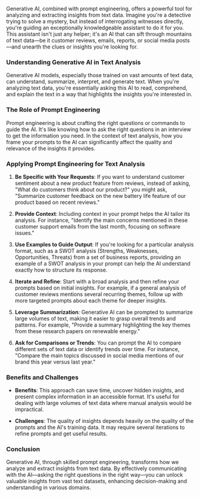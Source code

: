 Generative AI, combined with prompt engineering, offers a powerful tool for analyzing and extracting insights from text data. Imagine you're a detective trying to solve a mystery, but instead of interrogating witnesses directly, you're guiding an exceptionally knowledgeable assistant to do it for you. This assistant isn't just any helper; it's an AI that can sift through mountains of text data—be it customer reviews, emails, reports, or social media posts—and unearth the clues or insights you're looking for.

### Understanding Generative AI in Text Analysis

Generative AI models, especially those trained on vast amounts of text data, can understand, summarize, interpret, and generate text. When you're analyzing text data, you're essentially asking this AI to read, comprehend, and explain the text in a way that highlights the insights you're interested in.

### The Role of Prompt Engineering

Prompt engineering is about crafting the right questions or commands to guide the AI. It's like knowing how to ask the right questions in an interview to get the information you need. In the context of text analysis, how you frame your prompts to the AI can significantly affect the quality and relevance of the insights it provides.

### Applying Prompt Engineering for Text Analysis

1. **Be Specific with Your Requests**: If you want to understand customer sentiment about a new product feature from reviews, instead of asking, "What do customers think about our product?" you might ask, "Summarize customer feedback on the new battery life feature of our product based on recent reviews."

2. **Provide Context**: Including context in your prompt helps the AI tailor its analysis. For instance, "Identify the main concerns mentioned in these customer support emails from the last month, focusing on software issues."

3. **Use Examples to Guide Output**: If you're looking for a particular analysis format, such as a SWOT analysis (Strengths, Weaknesses, Opportunities, Threats) from a set of business reports, providing an example of a SWOT analysis in your prompt can help the AI understand exactly how to structure its response.

4. **Iterate and Refine**: Start with a broad analysis and then refine your prompts based on initial insights. For example, if a general analysis of customer reviews mentions several recurring themes, follow up with more targeted prompts about each theme for deeper insights.

5. **Leverage Summarization**: Generative AI can be prompted to summarize large volumes of text, making it easier to grasp overall trends and patterns. For example, "Provide a summary highlighting the key themes from these research papers on renewable energy."

6. **Ask for Comparisons or Trends**: You can prompt the AI to compare different sets of text data or identify trends over time. For instance, "Compare the main topics discussed in social media mentions of our brand this year versus last year."

### Benefits and Challenges

- **Benefits**: This approach can save time, uncover hidden insights, and present complex information in an accessible format. It's useful for dealing with large volumes of text data where manual analysis would be impractical.
  
- **Challenges**: The quality of insights depends heavily on the quality of the prompts and the AI's training data. It may require several iterations to refine prompts and get useful results.

### Conclusion

Generative AI, through skilled prompt engineering, transforms how we analyze and extract insights from text data. By effectively communicating with the AI—asking the right questions in the right way—you can unlock valuable insights from vast text datasets, enhancing decision-making and understanding in various domains.
